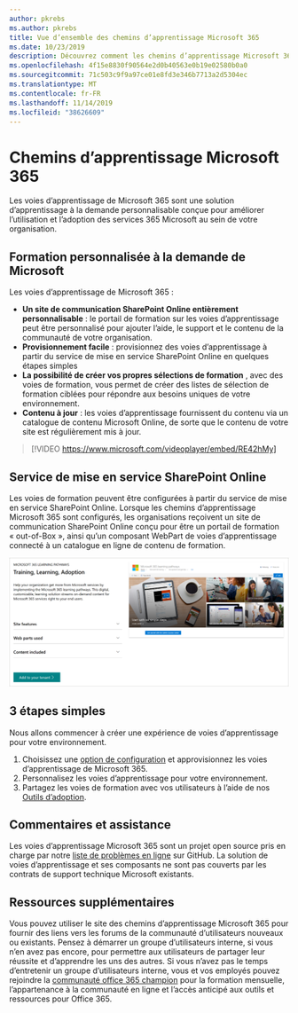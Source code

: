 ```yaml
---
author: pkrebs
ms.author: pkrebs
title: Vue d’ensemble des chemins d’apprentissage Microsoft 365
ms.date: 10/23/2019
description: Découvrez comment les chemins d’apprentissage Microsoft 365 peuvent accélérer l’utilisation et l’adoption des services 365 Microsoft dans votre organisation. Les voies de formation incluent un composant WebPart SharePoint Online personnalisé et un site de formation aux communications SharePoint Online modernes qui est facile à configurer pour votre client Microsoft 365.
ms.openlocfilehash: 4f15e8830f90564e2d0b40563e0b19e02580b0a0
ms.sourcegitcommit: 71c503c9f9a97ce01e8fd3e346b7713a2d5304ec
ms.translationtype: MT
ms.contentlocale: fr-FR
ms.lasthandoff: 11/14/2019
ms.locfileid: "38626609"
---
```

# <a name="microsoft-365-learning-pathways"></a>Chemins d’apprentissage Microsoft 365 
Les voies d’apprentissage de Microsoft 365 sont une solution d’apprentissage à la demande personnalisable conçue pour améliorer l’utilisation et l’adoption des services 365 Microsoft au sein de votre organisation.   

## <a name="on-demand-custom-training-from-microsoft"></a>Formation personnalisée à la demande de Microsoft

Les voies d’apprentissage de Microsoft 365 :

- **Un site de communication SharePoint Online entièrement personnalisable** : le portail de formation sur les voies d’apprentissage peut être personnalisé pour ajouter l’aide, le support et le contenu de la communauté de votre organisation.
- **Provisionnement facile** : provisionnez des voies d’apprentissage à partir du service de mise en service SharePoint Online en quelques étapes simples
- **La possibilité de créer vos propres sélections de formation** , avec des voies de formation, vous permet de créer des listes de sélection de formation ciblées pour répondre aux besoins uniques de votre environnement.
- **Contenu à jour** : les voies d’apprentissage fournissent du contenu via un catalogue de contenu Microsoft Online, de sorte que le contenu de votre site est régulièrement mis à jour.

> [!VIDEO https://www.microsoft.com/videoplayer/embed/RE42hMy]

## <a name="sharepoint-online-provisioning-service"></a>Service de mise en service SharePoint Online 
Les voies de formation peuvent être configurées à partir du service de mise en service SharePoint Online. Lorsque les chemins d’apprentissage Microsoft 365 sont configurés, les organisations reçoivent un site de communication SharePoint Online conçu pour être un portail de formation « out-of-Box », ainsi qu’un composant WebPart de voies d’apprentissage connecté à un catalogue en ligne de contenu de formation. 

![CG-provision. png](media/cg-provision.png)

## <a name="3-easy-steps"></a>3 étapes simples
Nous allons commencer à créer une expérience de voies d’apprentissage pour votre environnement.
1. Choisissez une [option de configuration](custom_setupoptions.md) et approvisionnez les voies d’apprentissage de Microsoft 365.  
2. Personnalisez les voies d’apprentissage pour votre environnement.
3. Partagez les voies de formation avec vos utilisateurs à l’aide de nos [Outils d’adoption](driveadoption.md).

## <a name="feedback-and-support"></a>Commentaires et assistance

Les voies d’apprentissage Microsoft 365 sont un projet open source pris en charge par notre [liste de problèmes en ligne](https://aka.ms/CustomLearningHelp) sur GitHub. La solution de voies d’apprentissage et ses composants ne sont pas couverts par les contrats de support technique Microsoft existants.  

## <a name="additional-resources"></a>Ressources supplémentaires
Vous pouvez utiliser le site des chemins d’apprentissage Microsoft 365 pour fournir des liens vers les forums de la communauté d’utilisateurs nouveaux ou existants. Pensez à démarrer un groupe d’utilisateurs interne, si vous n’en avez pas encore, pour permettre aux utilisateurs de partager leur réussite et d’apprendre les uns des autres.  Si vous n’avez pas le temps d’entretenir un groupe d’utilisateurs interne, vous et vos employés pouvez rejoindre la [communauté office 365 champion](https://aka.ms/O365Champions) pour la formation mensuelle, l’appartenance à la communauté en ligne et l’accès anticipé aux outils et ressources pour Office 365.